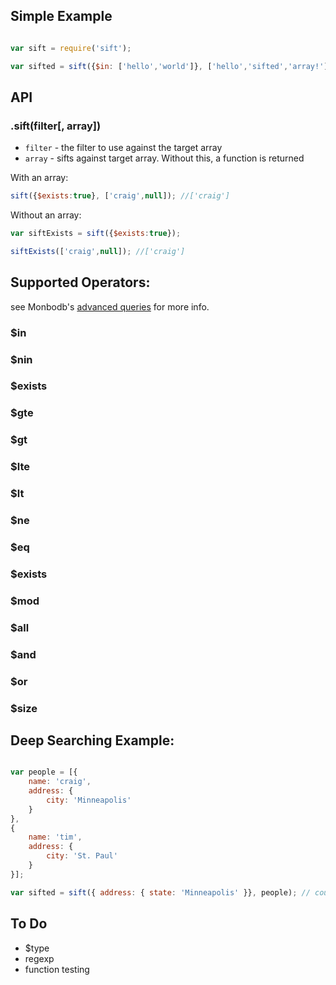
## Simple Example

```javascript

var sift = require('sift');

var sifted = sift({$in: ['hello','world']}, ['hello','sifted','array!']); //['hello']

```

## API

### .sift(filter[, array])

- `filter` - the filter to use against the target array
- `array` - sifts against target array. Without this, a function is returned

With an array:

```javascript
sift({$exists:true}, ['craig',null]); //['craig']
```

Without an array:

```javascript
var siftExists = sift({$exists:true});

siftExists(['craig',null]); //['craig']
```


## Supported Operators:

see Monbodb's [advanced queries](http://www.mongodb.org/display/DOCS/Advanced+Queries) for more info.

### $in

### $nin

### $exists

### $gte

### $gt

### $lte

### $lt

### $ne

### $eq

### $exists

### $mod

### $all

### $and

### $or

### $size


## Deep Searching Example:


```javascript

var people = [{
	name: 'craig',
	address: {
		city: 'Minneapolis'
	}
},
{
	name: 'tim',
	address: {
		city: 'St. Paul'
	}
}];

var sifted = sift({ address: { state: 'Minneapolis' }}, people); // count = 1

```






## To Do

- $type
- regexp 
- function testing



